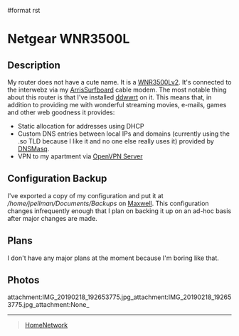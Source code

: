 \#format rst

Netgear WNR3500L
================

Description
-----------

My router does not have a cute name. It is a [WNR3500Lv2](https://smile.amazon.com/gp/product/B002RYYZZS/ref=oh_aui_search_asin_title?ie=UTF8&psc=1). It's connected to the interwebz via my [ArrisSurfboard](../ArrisSurfboard) cable modem. The most notable thing about this router is that I've installed [ddwwrt](https://wiki.dd-wrt.com/wiki/index.php/Netgear_WNR3500L) on it. This means that, in addition to providing me with wonderful streaming movies, e-mails, games and other web goodness it provides:

-   Static allocation for addresses using DHCP
-   Custom DNS entries between local IPs and domains (currently using the .so TLD because I like it and no one else really uses it) provided by [DNSMasq](http://www.thekelleys.org.uk/dnsmasq/doc.html).
-   VPN to my apartment via [OpenVPN Server](https://openvpn.net/)

Configuration Backup
--------------------

I've exported a copy of my configuration and put it at */home/jpellman/Documents/Backups* on [Maxwell](../Maxwell). This configuration changes infrequently enough that I plan on backing it up on an ad-hoc basis after major changes are made.

Plans
-----

I don't have any major plans at the moment because I'm boring like that.

Photos
------

attachment:IMG\_20190218\_192653775.jpg\_attachment:IMG\_20190218\_192653775.jpg\_attachment:None\_

* * * * *

> [HomeNetwork](../HomeNetwork)
